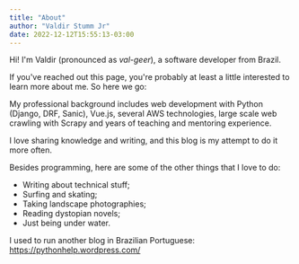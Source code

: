 ```yaml
---
title: "About"
author: "Valdir Stumm Jr"
date: 2022-12-12T15:55:13-03:00
---
```


Hi! I'm Valdir (pronounced as *val-geer*), a software developer from Brazil.

If you've reached out this page, you're probably at least a little interested to learn more about me. So here we go:

My professional background includes web development with Python (Django, DRF, Sanic), Vue.js, several AWS technologies, large scale web crawling with Scrapy and years of teaching and mentoring experience.

I love sharing knowledge and writing, and this blog is my attempt to do it more often.

Besides programming, here are some of the other things that I love to do:

- Writing about technical stuff;
- Surfing and skating;
- Taking landscape photographies;
- Reading dystopian novels;
- Just being under water.

I used to run another blog in Brazilian Portuguese: https://pythonhelp.wordpress.com/
